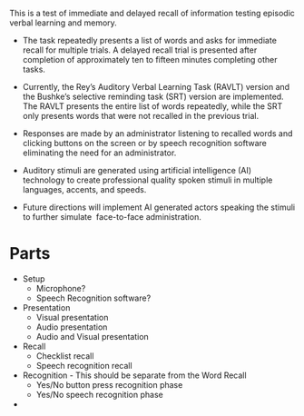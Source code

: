  This is a test of immediate and delayed recall of information testing episodic verbal learning and memory. 
    
- The task repeatedly presents a list of words and asks for immediate recall for multiple trials. A delayed recall trial is presented after completion of approximately ten to fifteen minutes completing other tasks.
    
- Currently, the Rey’s Auditory Verbal Learning Task (RAVLT) version and the Bushke’s selective reminding task (SRT) version are implemented. The RAVLT presents the entire list of words repeatedly, while the SRT only presents words that were not recalled in the previous trial.
    
- Responses are made by an administrator listening to recalled words and clicking buttons on the screen or by speech recognition software eliminating the need for an administrator.
    
- Auditory stimuli are generated using artificial intelligence (AI) technology to create professional quality spoken stimuli in multiple languages, accents, and speeds.
    
- Future directions will implement AI generated actors speaking the stimuli to further simulate  face-to-face administration. 


# Parts
- Setup
	- Microphone?
	- Speech Recognition software?
- Presentation
	- Visual presentation
	- Audio presentation
	- Audio and Visual presentation
- Recall
	- Checklist recall
	- Speech recognition recall
- Recognition - This should be separate from the Word Recall
	- Yes/No button press recognition phase
	- Yes/No speech recognition phase
- 